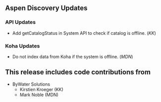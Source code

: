 ## Aspen Discovery Updates

### API Updates
- Add getCatalogStatus in System API to check if catalog is offline. (*KK*)

### Koha Updates
- Do not index data from Koha if the system is offline. (*MDN*)

## This release includes code contributions from
- ByWater Solutions
  - Kirstien Kroeger (KK)
  - Mark Noble (MDN)